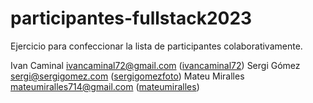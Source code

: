 # participantes-fullstack2023
Ejercicio para confeccionar la lista de participantes colaborativamente.

Ivan Caminal <ivancaminal72@gmail.com> ([ivancaminal72](https://github.com/ivancaminal72))
Sergi Gómez <sergi@sergigomez.com> ([sergigomezfoto](https://github.com/sergigomezfoto))
Mateu Miralles <mateumiralles714@gmail.com> ([mateumiralles](https://github.com/mateumiralles))
